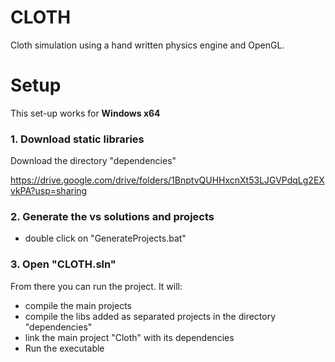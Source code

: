 # CLOTH

Cloth simulation using a hand written physics engine and OpenGL.

# Setup

This set-up works for **Windows x64**

### 1. Download static libraries

Download the directory "dependencies"

https://drive.google.com/drive/folders/1BnptvQUHHxcnXt53LJGVPdqLg2EXvkPA?usp=sharing

### 2. Generate the vs solutions and projects

- double click on "GenerateProjects.bat"

### 3. Open "CLOTH.sln"

From there you can run the project.
It will:
- compile the main projects 
- compile the libs added as separated projects in the directory "dependencies"
- link the main project "Cloth" with its dependencies
- Run the executable
